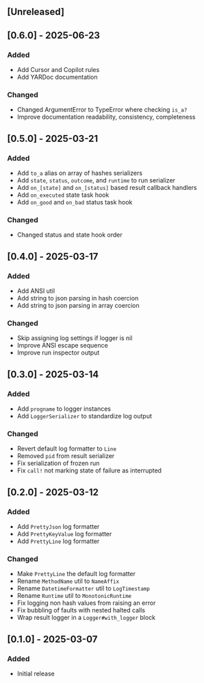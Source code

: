 ## [Unreleased]

## [0.6.0] - 2025-06-23
### Added
- Add Cursor and Copilot rules
- Add YARDoc documentation
### Changed
- Changed ArgumentError to TypeError where checking `is_a?`
- Improve documentation readability, consistency, completeness

## [0.5.0] - 2025-03-21

### Added
- Add `to_a` alias on array of hashes serializers
- Add `state`, `status`, `outcome`, and `runtime` to run serializer
- Add `on_[state]` and `on_[status]` based result callback handlers
- Add `on_executed` state task hook
- Add `on_good` and `on_bad` status task hook
### Changed
- Changed status and state hook order

## [0.4.0] - 2025-03-17

### Added
- Add ANSI util
- Add string to json parsing in hash coercion
- Add string to json parsing in array coercion
### Changed
- Skip assigning log settings if logger is nil
- Improve ANSI escape sequence
- Improve run inspector output

## [0.3.0] - 2025-03-14

### Added
- Add `progname` to logger instances
- Add `LoggerSerializer` to standardize log output
### Changed
- Revert default log formatter to `Line`
- Removed `pid` from result serializer
- Fix serialization of frozen run
- Fix `call!` not marking state of failure as interrupted

## [0.2.0] - 2025-03-12

### Added
- Add `PrettyJson` log formatter
- Add `PrettyKeyValue` log formatter
- Add `PrettyLine` log formatter
### Changed
- Make `PrettyLine` the default log formatter
- Rename `MethodName` util to `NameAffix`
- Rename `DatetimeFormatter` util to `LogTimestamp`
- Rename `Runtime` util to `MonotonicRuntime`
- Fix logging non hash values from raising an error
- Fix bubbling of faults with nested halted calls
- Wrap result logger in a `Logger#with_logger` block

## [0.1.0] - 2025-03-07

### Added
- Initial release
